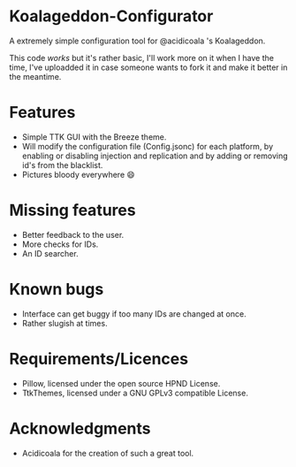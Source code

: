 # Koalageddon-Configurator
A extremely simple configuration tool for @acidicoala 's Koalageddon.

This code *works* but it's rather basic, I'll work more on it when I have the time, I've uploadded it in case someone wants to fork it and make it better in the meantime.

# Features
- Simple TTK GUI with the Breeze theme.
- Will modify the configuration file (Config.jsonc) for each platform, by enabling or disabling injection and replication and by adding or removing id's from the blacklist.
- Pictures bloody everywhere 😄

# Missing features
- Better feedback to the user.
- More checks for IDs.
- An ID searcher.

# Known bugs
- Interface can get buggy if too many IDs are changed at once.
- Rather slugish at times.

# Requirements/Licences
- Pillow, licensed under the open source HPND License.
- TtkThemes, licensed under a GNU GPLv3 compatible License.

# Acknowledgments
- Acidicoala for the creation of such a great tool.
